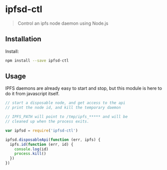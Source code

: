 ipfsd-ctl
=========

> Control an ipfs node daemon using Node.js

## Installation

Install:
```sh
npm install --save ipfsd-ctl
```


## Usage

IPFS daemons are already easy to start and stop, but this module is here to do it from javascript itself.

```js
// start a disposable node, and get access to the api
// print the node id, and kill the temporary daemon

// IPFS_PATH will point to /tmp/ipfs_***** and will be
// cleaned up when the process exits.

var ipfsd = require('ipfsd-ctl')

ipfsd.disposableApi(function (err, ipfs) {
  ipfs.id(function (err, id) {
    console.log(id)
    process.kill()
  })
})
```
